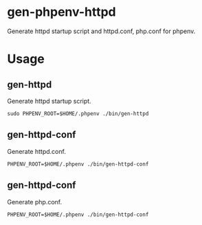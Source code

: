 gen-phpenv-httpd
================

Generate httpd startup script and httpd.conf, php.conf for phpenv.

# Usage

## gen-httpd

Generate httpd startup script.

~~~~
sudo PHPENV_ROOT=$HOME/.phpenv ./bin/gen-httpd
~~~~

## gen-httpd-conf

Generate httpd.conf.

~~~~
PHPENV_ROOT=$HOME/.phpenv ./bin/gen-httpd-conf
~~~~

## gen-httpd-conf

Generate php.conf.

~~~~
PHPENV_ROOT=$HOME/.phpenv ./bin/gen-httpd-conf
~~~~